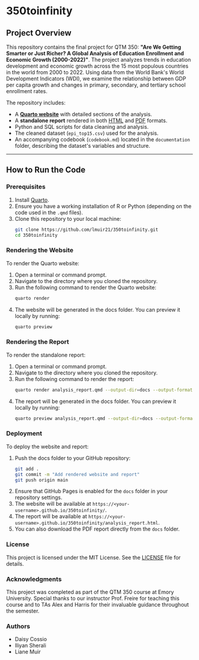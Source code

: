 # 350toinfinity

## Project Overview
This repository contains the final project for QTM 350: **"Are We Getting Smarter or Just Richer? A Global Analysis of Education Enrollment and Economic Growth (2000-2022)"**. The project analyzes trends in education development and economic growth across the 15 most populous countries in the world from 2000 to 2022. Using data from the World Bank's World Development Indicators (WDI), we examine the relationship between GDP per capita growth and changes in primary, secondary, and tertiary school enrollment rates.

The repository includes:
- A **[Quarto website](https://lmuir21.github.io/350toinfinity/)** with detailed sections of the analysis.
- A **standalone report** rendered in both [HTML](https://lmuir21.github.io/350toinfinity/analysis_report.html) and [PDF](https://lmuir21.github.io/350toinfinity/analysis_report.pdf) formats.
- Python and SQL scripts for data cleaning and analysis.
- The cleaned dataset (`epi_top15.csv`) used for the analysis.
- An accompanying codebook (`codebook.md`) located in the `documentation` folder, describing the dataset's variables and structure.

---

## How to Run the Code

### Prerequisites
1. Install [Quarto](https://quarto.org/).
2. Ensure you have a working installation of R or Python (depending on the code used in the `.qmd` files).
3. Clone this repository to your local machine:
   ```bash
   git clone https://github.com/lmuir21/350toinfinity.git
   cd 350toinfinity

### Rendering the Website

To render the Quarto website:
1. Open a terminal or command prompt. 
2. Navigate to the directory where you cloned the repository.
3. Run the following command to render the Quarto website:
   ```bash
   quarto render
   ``` 
4. The website will be generated in the docs folder. You can preview it locally by running:
   ```bash
   quarto preview
   ```

### Rendering the Report

To render the standalone report: 
1. Open a terminal or command prompt.
2. Navigate to the directory where you cloned the repository.
3. Run the following command to render the report:
   ```bash
   quarto render analysis_report.qmd --output-dir=docs --output-format=html
   ``` 
4. The report will be generated in the docs folder. You can preview it locally by running:
    ```bash
    quarto preview analysis_report.qmd --output-dir=docs --output-format=html
    ```

### Deployment

To deploy the website and report:

1. Push the docs folder to your GitHub repository:
    ```bash
    git add .
    git commit -m "Add rendered website and report"
    git push origin main
    ```
2. Ensure that GitHub Pages is enabled for the `docs` folder in your repository settings.
3. The website will be available at `https://<your-username>.github.io/350toinfinity/`.
4. The report will be available at `https://<your-username>.github.io/350toinfinity/analysis_report.html`.
5. You can also download the PDF report directly from the `docs` folder.

### License
This project is licensed under the MIT License. See the [LICENSE](LICENSE) file for details.

### Acknowledgments
This project was completed as part of the QTM 350 course at Emory University. Special thanks to our instructor Prof. Freire for teaching this course and to TAs Alex and Harris for their invaluable guidance throughout the semester. 

### Authors
- Daisy Cossio
- Iliyan Sherali
- Liane Muir

